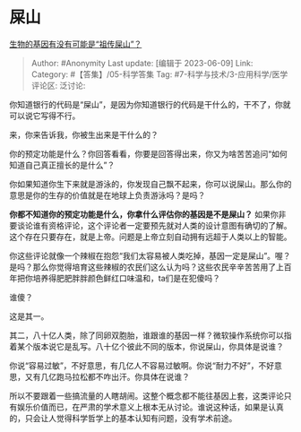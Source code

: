 # 屎山
[生物的基因有没有可能是“祖传屎山”？](https://www.zhihu.com/question/426635186/answer/3041063815)

> Author: #Anonymity
> Last update: [编辑于 2023-06-09]
> Link:
> Category: #【答集】/05-科学答集
> Tag: #7-科学与技术/3-应用科学/医学 
> 评论区:
> 泛讨论:

你知道银行的代码是“屎山”，是因为你知道银行的代码是干什么的，干不了，你就可以说它写得不行。

来，你来告诉我，你被生出来是干什么的？

你的预定功能是什么？你回答看看，你要是回答得出来，你又为啥苦苦追问“如何知道自己真正擅长的是什么”？

你如果知道你生下来就是游泳的，你发现自己飘不起来，你可以说屎山。那么你的意思是你的生存的价值就是在地球上负责游泳吗？是吗？

**你都不知道你的预定功能是什么，你拿什么评估你的基因是不是屎山？** 如果你非要谈论谁有资格评论，这个评论者一定要预先就对人类的设计意图有确切的了解。这个存在只要存在，就是上帝。问题是上帝立刻自动拥有远超于人类以上的智能。

你这些评论就像一个辣椒在抱怨“我们太容易被人类吃掉，基因一定是屎山”。喔？是吗？那么你觉得培育这些辣椒的农民们这么认为吗？这些农民辛辛苦苦用了上百年把你培养得肥肥胖胖颜色鲜红口味温和，ta们是在犯傻吗？

谁傻？

这是其一。

其二，八十亿人类，除了同卵双胞胎，谁跟谁的基因一样？微软操作系统你可以指着某个版本说它是乱写。八十亿个彼此不同的版本，你说屎山，你具体是说谁？

你说“容易过敏”，不好意思，有几亿人不容易过敏啊。你说“耐力不好”，不好意思，又有几亿跑马拉松都不咋出汗。你具体在说谁？

所以不要跟着一些搞流量的人瞎胡闹。这整个概念都不能往基因上套，这类评论只有娱乐价值而已，在严肃的学术意义上根本无从讨论。谁说这种话，如果是认真的，只会让人觉得科学哲学上的基本认知有问题，没有学术前途。

